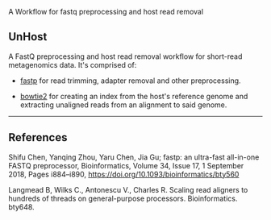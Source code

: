 A Workflow for fastq preprocessing and host read removal

## UnHost

A FastQ preprocessing and host read removal workflow
for short-read metagenomics data. It's comprised of:

- [fastp](https://github.com/OpenGene/fastp) for read trimming, adapter removal and other preprocessing.

- [bowtie2](https://github.com/BenLangmead/bowtie2) for creating an index from the
  host's reference genome and extracting unaligned reads
  from an alignment to said genome.

---

## References

Shifu Chen, Yanqing Zhou, Yaru Chen, Jia Gu;
fastp: an ultra-fast all-in-one FASTQ preprocessor,
Bioinformatics, Volume 34, Issue 17, 1 September 2018,
Pages i884–i890, https://doi.org/10.1093/bioinformatics/bty560

Langmead B, Wilks C., Antonescu V., Charles R. Scaling read
aligners to hundreds of threads on general-purpose processors.
Bioinformatics. bty648.
